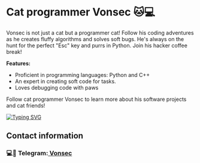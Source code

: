 # Cat programmer Vonsec 🐱💻

Vonsec is not just a cat but a programmer cat! Follow his coding adventures as he creates fluffy algorithms and solves soft bugs. He's always on the hunt for the perfect "Esc" key and purrs in Python. Join his hacker coffee break!

**Features:**
- Proficient in programming languages: Python and C++
- An expert in creating soft code for tasks.
- Loves debugging code with paws

Follow cat programmer Vonsec to learn more about his software projects and cat friends!

[![Typing SVG](https://readme-typing-svg.herokuapp.com?color=%2336BCF7&lines=Python_in_my_heart+🐍❤)](https://git.io/typing-svg)

## Сontact information
<h3>💻💼 Telegram:<a href="https://t.me/Cesnovedoc" target="_blank"> Vonsec</a> 
